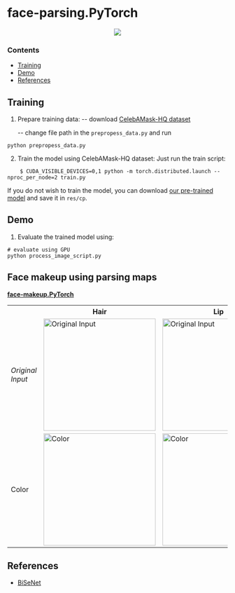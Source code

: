 # face-parsing.PyTorch

<p align="center">
	<a href="https://github.com/zllrunning/face-parsing.PyTorch">
    <img class="page-image" src="https://github.com/zllrunning/face-parsing.PyTorch/blob/master/6.jpg" >
	</a>
</p>

### Contents
- [Training](#training)
- [Demo](#Demo)
- [References](#references)

## Training

1. Prepare training data:
    -- download [CelebAMask-HQ dataset](https://github.com/switchablenorms/CelebAMask-HQ)

	--  change file path in the `prepropess_data.py`  and run
```Shell
python prepropess_data.py
```

2. Train the model using CelebAMask-HQ dataset:
Just run the train script: 
```
    $ CUDA_VISIBLE_DEVICES=0,1 python -m torch.distributed.launch --nproc_per_node=2 train.py
```

If you do not wish to train the model, you can download [our pre-trained model](https://drive.google.com/open?id=154JgKpzCPW82qINcVieuPH3fZ2e0P812) and save it in `res/cp`.


## Demo
1. Evaluate the trained model using:
```Shell
# evaluate using GPU
python process_image_script.py
```

## Face makeup using parsing maps
[**face-makeup.PyTorch**](https://github.com/zllrunning/face-makeup.PyTorch)
<table>

<tr>
<th>&nbsp;</th>
<th>Hair</th>
<th>Lip</th>
</tr>

<!-- Line 1: Original Input -->
<tr>
<td><em>Original Input</em></td>
<td><img src="makeup/116_ori.png" height="256" width="256" alt="Original Input"></td>
<td><img src="makeup/116_lip_ori.png" height="256" width="256" alt="Original Input"></td>
</tr>

<!-- Line 3: Color -->
<tr>
<td>Color</td>
<td><img src="makeup/116_1.png" height="256" width="256" alt="Color"></td>
<td><img src="makeup/116_3.png" height="256" width="256" alt="Color"></td>
</tr>

</table>


## References
- [BiSeNet](https://github.com/CoinCheung/BiSeNet)